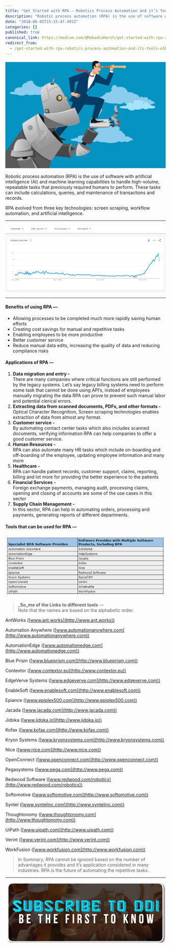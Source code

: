 ```yaml
---
title: "Get Started with RPA — Robotics Process Automation and it’s Tools"
description: "Robotic process automation (RPA) is the use of software with artificial intelligence (AI) and machine learning capabilities to handle…"
date: "2018-06-05T15:15:47.401Z"
categories: []
published: true
canonical_link: https://medium.com/@MakadiaHarsh/get-started-with-rpa-robotics-process-automation-and-its-tools-e5bfa03044ff
redirect_from:
  - /get-started-with-rpa-robotics-process-automation-and-its-tools-e5bfa03044ff
---
```


![](./asset-1.jpeg)

Robotic process automation (RPA) is the use of software with artificial intelligence (AI) and machine learning capabilities to handle high-volume, repeatable tasks that previously required humans to perform. These tasks can include calculations, queries, and maintenance of transactions and records.

RPA evolved from three key technologies: screen scraping, workflow automation, and artificial intelligence.

---

![[Google Trends](https://trends.google.com/trends/) (Robotics Process Automation)](./asset-2.png)

---

#### Benefits of using RPA —

-   Allowing processes to be completed much more rapidly saving human efforts
-   Creating cost savings for manual and repetitive tasks
-   Enabling employees to be more productive
-   Better customer service
-   Reduce manual data edits, increasing the quality of data and reducing compliance risks

#### Applications of RPA —

1.  **Data migration and entry -**  
    There are many companies where critical functions are still performed by the legacy systems. Let’s say legacy billing systems need to perform some task that cannot be done using API’s, instead of employees manually migrating the data RPA can prove to prevent such manual labor and potential clerical errors.
2.  **Extracting data from scanned documents, PDFs, and other formats -**  
    Optical Character Recognition, Screen scraping technologies enables extraction of data from almost any format.
3.  **Customer service -**  
    By automating contact center tasks which also includes scanned documents, verifying information RPA can help companies to offer a good customer service.
4.  **Human Resources -**  
    RPA can also automate many HR tasks which include on-boarding and off-boarding of the employee, updating employee information and many more
5.  **Healthcare -**  
    RPA can handle patient records, customer support, claims, reporting, billing and lot more for providing the better experience to the patients
6.  **Financial Services -**  
    Foreign exchange payments, managing audit, processing claims, opening and closing of accounts are some of the use cases in this sector
7.  **Supply Chain Management -**  
    In this sector, RPA can help in automating orders, processing and payments, generating reports of different departments.

#### Tools that can be used for RPA —

![Different Tools providing RPA solutions](./asset-3.png)

> **_So_me of the Links to different tools** —   
> Note that the names are based on the alphabetic order.

AntWorks ([www.ant.works](http://www.ant.works))

Automation Anywhere ([www.automationanywhere.com](http://www.automationanywhere.com))

AutomationEdge ([www.automationedge.com](http://www.automationedge.com))

Blue Prism ([www.blueprism.com](http://www.blueprism.com))

Contextor ([www.contextor.eu](http://www.contextor.eu))

EdgeVerve Systems ([www.edgeverve.com](http://www.edgeverve.com))

EnableSoft ([www.enablesoft.com](http://www.enablesoft.com))

Epiance ([www.epiplex500.com](http://www.epiplex500.com))

Jacada ([www.jacada.com](http://www.jacada.com))

Jidoka ([www.jidoka.io](http://www.jidoka.io))

Kofax ([www.kofax.com](http://www.kofax.com))

Kryon Systems ([www.kryonsystems.com](http://www.kryonsystems.com))

Nice ([www.nice.com](http://www.nice.com))

OpenConnect ([www.openconnect.com](http://www.openconnect.com))

Pegasystems ([www.pega.com](http://www.pega.com))

Redwood Software ([www.redwood.com/robotics](http://www.redwood.com/robotics))

Softomotive ([www.softomotive.com](http://www.softomotive.com))

Syntel ([www.syntelinc.com](http://www.syntelinc.com))

Thoughtonomy ([www.thoughtonomy.com](http://www.thoughtonomy.com))

UiPath ([www.uipath.com](http://www.uipath.com))

Verint ([www.verint.com](http://www.verint.com))

WorkFusion ([www.workfusion.com](http://www.workfusion.com))

> In Summary, RPA cannot be ignored based on the number of advantages it provides and it’s application considered in many industries. RPA is the future of automating the repetitive tasks.

---

[![](./asset-4.png)](http://eepurl.com/dw5NFP)
